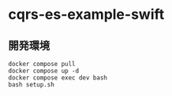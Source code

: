 # cqrs-es-example-swift

## 開発環境

```shell
docker compose pull
docker compose up -d
docker compose exec dev bash
bash setup.sh
```
